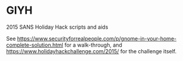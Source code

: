 # GIYH
2015 SANS Holiday Hack scripts and aids

See https://www.securityforrealpeople.com/p/gnome-in-your-home-complete-solution.html for a walk-through, and https://www.holidayhackchallenge.com/2015/ for the challenge itself.
